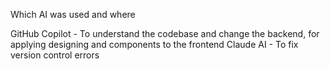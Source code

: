 Which AI was used and where

GitHub Copilot - To understand the codebase and change the backend, for applying designing and components to the frontend
Claude AI - To fix version control errors
